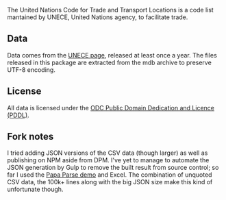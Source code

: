 The United Nations Code for Trade and Transport Locations is a code list mantained by UNECE, United Nations agency, to facilitate trade.

## Data

Data comes from the [UNECE page](http://www.unece.org/cefact/locode/welcome.html), released at least once a year. The files released in this package are extracted from the mdb archive to preserve UTF-8 encoding.

## License

All data is licensed under the [ODC Public Domain Dedication and Licence (PDDL)](http://opendatacommons.org/licenses/pddl/1-0/).

## Fork notes

I tried adding JSON versions of the CSV data (though larger) as well as publishing on NPM aside from DPM. I've yet to manage to automate the JSON generation by Gulp to remove the built result from source control; so far I used the [Papa Parse demo](http://papaparse.com/demo) and Excel. The combination of unquoted CSV data, the 100k+ lines along with the big JSON size make this kind of unfortunate though.
